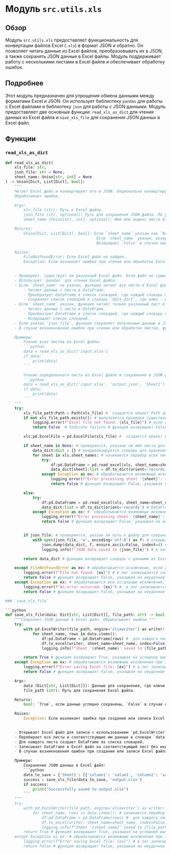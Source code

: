 # Модуль `src.utils.xls`

## Обзор

Модуль `src.utils.xls` предоставляет функциональность для конвертации файлов Excel (`.xls`) в формат JSON и обратно. Он позволяет читать данные из Excel файлов, преобразовывать их в JSON, а также сохранять JSON данные в Excel файлы. Модуль поддерживает работу с несколькими листами в Excel файле и обеспечивает обработку ошибок.

## Подробнее

Этот модуль предназначен для упрощения обмена данными между форматами Excel и JSON. Он использует библиотеку `pandas` для работы с Excel файлами и библиотеку `json` для работы с JSON данными. Модуль предоставляет две основные функции: `read_xls_as_dict` для чтения данных из Excel файла и `save_xls_file` для сохранения JSON данных в Excel файл.

## Функции

### `read_xls_as_dict`

```python
def read_xls_as_dict(
    xls_file: str,
    json_file: str = None,
    sheet_name: Union[str, int] = None
) -> Union[Dict, List[Dict], bool]:
    """
    Читает Excel файл и конвертирует его в JSON. Опционально конвертирует конкретный лист и сохраняет результат в JSON файл.
    Обрабатывает ошибки.

    Args:
        xls_file (str): Путь к Excel файлу.
        json_file (str, optional): Путь для сохранения JSON файла. По умолчанию `None`.
        sheet_name (Union[str, int], optional): Имя или индекс листа Excel для конвертации. Если `None`, конвертируются все листы. По умолчанию `None`.

    Returns:
        Union[Dict, List[Dict], bool]: Если `sheet_name` указан как `None`, возвращается словарь, где ключи - имена листов, а значения - списки словарей.
                                        Если `sheet_name` указан, возвращается список словарей.
                                        Возвращает `False` в случае ошибки.

    Raises:
        FileNotFoundError: Если Excel файл не найден.
        Exception: Если возникает ошибка при чтении или обработке Excel файла.

    
    - Проверяет, существует ли указанный Excel файл. Если файл не существует, функция регистрирует ошибку и возвращает `False`.
    - Использует `pandas` для чтения Excel файла.
    - Если `sheet_name` не указан, функция читает все листы в Excel файле. Для каждого листа:
        - Читает данные с листа в DataFrame.
        - Преобразует DataFrame в список словарей, где каждый словарь представляет строку.
        - Сохраняет список словарей в словарь `data_dict`, где ключ - имя листа.
    - Если `sheet_name` указан, функция читает только указанный лист в Excel файле.
        - Читает данные с листа в DataFrame.
        - Преобразует DataFrame в список словарей, где каждый словарь представляет строку.
        - Возвращает список словарей.
    - Если указан `json_file`, функция сохраняет полученные данные в JSON файл.
    - В случае возникновения ошибок при чтении или обработке листов, функция регистрирует ошибку и возвращает `False`.

    Примеры:
        Чтение всех листов из Excel файла:
        ```python
        data = read_xls_as_dict('input.xlsx')
        if data:
            print(data)
        ```

        Чтение определенного листа из Excel файла и сохранение в JSON файл:
        ```python
        data = read_xls_as_dict('input.xlsx', 'output.json', 'Sheet1')
        if data:
            print(data)
        ```
    """
    try:
        xls_file_path:Path = Path(xls_file) #  создается объект Path для представления пути к файлу Excel
        if not xls_file_path.exists(): # выполняется проверка существования файла по указанному пути
            logging.error(f"Excel file not found: {xls_file}") # если файл не существует, в лог записывается сообщение об ошибке
            return False  # Indicate failure # функция возвращает False, указывая на неудачное выполнение

        xls:pd.ExcelFile = pd.ExcelFile(xls_file) #  создается объект ExcelFile для работы с Excel файлом

        if sheet_name is None: # проверяется, указано ли имя листа для чтения
            data_dict:dict = {} # инициализируется словарь для хранения данных из Excel файла
            for sheet in xls.sheet_names: # начинается перебор всех листов в Excel файле
                try:
                    df:pd.DataFrame = pd.read_excel(xls, sheet_name=sheet) #  выполняется чтение данных из текущего листа в DataFrame
                    data_dict[sheet]:list = df.to_dict(orient='records') # DataFrame преобразуется в словарь, где ключи - имена листов, а значения - списки записей (строк)
                except Exception as ex: # обрабатываются возможные исключения при чтении и обработке данных листа
                    logging.error(f"Error processing sheet '{sheet}': {ex}") # в лог записывается сообщение об ошибке с указанием имени листа и текста ошибки
                    return False # функция возвращает False, указывая на неудачное выполнение

        else:
            try:
                df:pd.DataFrame = pd.read_excel(xls, sheet_name=sheet_name) #  выполняется чтение данных из указанного листа в DataFrame
                data_dict:list = df.to_dict(orient='records') # DataFrame преобразуется в список словарей (записей)
            except Exception as ex: #  обрабатываются возможные исключения при чтении и обработке данных листа
                logging.error(f"Error processing sheet '{sheet_name}': {ex}") #  в лог записывается сообщение об ошибке с указанием имени листа и текста ошибки
                return False # функция возвращает False, указывая на неудачное выполнение


        if json_file: # проверяется, указан ли путь к файлу для сохранения данных в формате JSON
            with open(json_file, 'w', encoding='utf-8') as f: # открывается файл для записи данных в формате JSON
                json.dump(data_dict, f, ensure_ascii=False, indent=4) # данные из словаря data_dict записываются в файл в формате JSON с отступами для удобочитаемости
                logging.info(f"JSON data saved to {json_file}") # в лог записывается сообщение об успешном сохранении данных в JSON файл

        return data_dict # функция возвращает словарь с данными из Excel файла

    except FileNotFoundError as ex: # обрабатывается исключение, если файл не найден
        logging.error(f"File not found: {ex}") # в лог записывается сообщение об ошибке, указывающее, что файл не найден
        return False # функция возвращает False, указывая на неудачное выполнение
    except Exception as ex: # обрабатываются все остальные исключения, которые могут возникнуть в процессе выполнения функции
        logging.error(f"An error occurred: {ex}") #  в лог записывается сообщение об ошибке
        return False # функция возвращает False, указывая на неудачное выполнение

### `save_xls_file`

```python
def save_xls_file(data: Dict[str, List[Dict]], file_path: str) -> bool:
    """Сохраняет JSON данные в Excel файл. Обрабатывает ошибки."""
    try:
        with pd.ExcelWriter(file_path, engine='xlsxwriter') as writer:
            for sheet_name, rows in data.items():
                df:pd.DataFrame = pd.DataFrame(rows) #  для каждого листа создается DataFrame из списка словарей
                df.to_excel(writer, sheet_name=sheet_name, index=False) # DataFrame записывается в Excel файл на соответствующий лист без индексов
                logging.info(f"Sheet '{sheet_name}' saved to {file_path}") # в лог записывается сообщение об успешном сохранении листа

        return True # функция возвращает True, указывая на успешное выполнение
    except Exception as ex: # обрабатываются возможные исключения при записи данных в Excel файл
        logging.error(f"Error saving Excel file: {ex}") # в лог записывается сообщение об ошибке с указанием текста ошибки
        return False # функция возвращает False, указывая на неудачное выполнение

    Args:
        data (Dict[str, List[Dict]]): Данные для сохранения, где ключи - имена листов, а значения - списки словарей.
        file_path (str): Путь для сохранения Excel файла.

    Returns:
        bool: `True`, если данные успешно сохранены, `False` в случае ошибки.

    Raises:
        Exception: Если возникает ошибка при создании или записи Excel файла.

    
    - Открывает Excel файл для записи с использованием `pd.ExcelWriter` и движка `xlsxwriter`.
    - Перебирает все листы и соответствующие им данные в словаре `data`.
    - Для каждого листа создает DataFrame из списка словарей.
    - Записывает DataFrame в Excel файл на соответствующий лист без индексов.
    - В случае возникновения ошибок при создании или записи Excel файла, функция регистрирует ошибку и возвращает `False`.

    Примеры:
        Сохранение JSON данных в Excel файл:
        ```python
        data_to_save = {'Sheet1': [{'column1': 'value1', 'column2': 'value2'}]}
        success = save_xls_file(data_to_save, 'output.xlsx')
        if success:
            print("Successfully saved to output.xlsx")
        ```
    """
    try:
        with pd.ExcelWriter(file_path, engine='xlsxwriter') as writer: #  открывается Excel файл для записи данных с использованием движка xlsxwriter
            for sheet_name, rows in data.items(): # начинается перебор всех листов и соответствующих им данных
                df:pd.DataFrame = pd.DataFrame(rows) #  для каждого листа создается DataFrame из списка словарей
                df.to_excel(writer, sheet_name=sheet_name, index=False) # DataFrame записывается в Excel файл на соответствующий лист без индексов
                logging.info(f"Sheet '{sheet_name}' saved to {file_path}") # в лог записывается сообщение об успешном сохранении листа
        return True # функция возвращает True, указывая на успешное выполнение
    except Exception as ex: # обрабатываются возможные исключения при записи данных в Excel файл
        logging.error(f"Error saving Excel file: {ex}") # в лог записывается сообщение об ошибке с указанием текста ошибки
        return False # функция возвращает False, указывая на неудачное выполнение